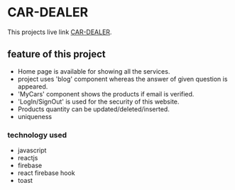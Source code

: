 # CAR-DEALER

This projects live link [ CAR-DEALER](https://github.com/facebook/create-react-app).

##  feature of this project

- Home page is available for showing all the services.
- project uses 'blog' component whereas the answer of given question is appeared.
- 'MyCars' component shows the products if email is verified.
- 'LogIn/SignOut' is used for the security of this website.
- Products quantity can be updated/deleted/inserted.
- uniqueness

### technology used
- javascript
- reactjs
- firebase
- react firebase hook
- toast

